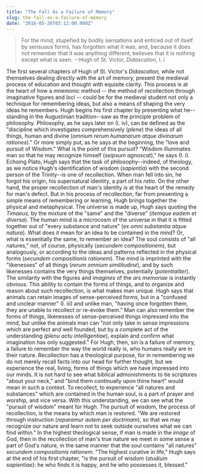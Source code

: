 ```yaml
---
title: "The Fall As a Failure of Memory"
slug: the-fall-as-a-failure-of-memory
date: "2016-05-26T03:12:00.000Z"
---
```


> For the mind, stupefied by bodily sensations and enticed out of itself by sensuous forms, has forgotten what it was, and, because it does not remember that it was anything different, believes that it is nothing except what is seen. --Hugh of St. Victor, _Didascalion_, I. i

The first several chapters of Hugh of St. Victor's _Didascalion,_ while not themselves dealing directly with the art of memory, present the medieval process of education and thought with equisite clarity. This process is at the heart of how a mnemonic method -- the method of recollection through imaginative figures and _loci_ -- could be for the medieval student not only a technique for remembering ideas, but also a means of shaping the very ideas he remembers. Hugh begins his first chapter by presenting what he--standing in the Augustinian tradition--saw as the principle problem of philosophy. Philosophy, as he says later on (I. iv), can be defined as the "discipline which investigates comprehensively (_plene_) the ideas of all things, human and divine (_omnium rerum humanarum atque divinarum rationes_)." Or more simply put, as he says at the beginning, the "love and pursuit of Wisdom." What is the point of this pursuit? "Wisdom illuminates man so that he may recognize himself (_seipsum agnoscat_)," he says (I. i). Echoing Plato, Hugh says that the task of philosophy--indeed, of theology, as we notice Hugh's identification of wisdom (_sapientia_) with the second person of the Trinity--is one of recollection. When man fell into sin, he forgot his origin, his supernatural identity, a part of his _ratio_. On the other hand, the proper recollection of man's identity is at the heart of the remedy for man's defect. But in his process of recollection, far from presenting a simple means of remembering or learning, Hugh brings together the physical and metaphysical. The universe is made up, Hugh says quoting the _Timaeus,_ by the mixture of the "same" and the "diverse" (_itemque eadem et diversa_). The human mind is a microcosm of the universe in that it is fitted together out of "every substance and nature" (_ex omni substantia atque natura_). What does it mean for an idea to be contained in the mind? Or, what is essentially the same, to remember an idea? The soul consists of "all natures," not, of course, physically (_secundem compositionem_), but analogously, or according to the ideas and patterns reflected in the physical forms (_secundem compositionis rationem_). The mind is imprinted with the "likenesses" of all things (_rerum omnium similitudine_), and by such likenesses contains the very things themselves, potentially (_potentialiter_). The similarity with the figures and _imagines_ of the _ars memoriae_ is instantly obvious. This ability to contain the forms of things, and to organize and reason about such recollection, is what makes man unique. Hugh says that animals can retain images of sense-perceived forms, but in a "confused and unclear manner" (I. iii) and unlike man, "having once forgotten them, they are unable to recollect or re-evoke them." Man can also remember the forms of things, likenesses of sense-perceived things impressed into the mind, but unlike the animals man can "not only take in sense impressions which are perfect and well founded, but by a complete act of the understanding _(plenu actu intelligentiae_), explain and confirm what imagination has only suggested." For Hugh, then, sin is a failure of memory, a failure to remember the way the world really is, who humans really are in their nature. Recollection has a theological purpose, for in remembering we do not merely recall facts into our head for further thought, but we experience the real, living, forms of things which we have impressed into our minds. It is not hard to see what biblical admonishments to tie scriptures "about your neck," and "bind them continually upon thine heart" would mean in such a context. To recollect, to experience "all natures and substances" which are contained in the human soul, is a part of prayer and worship, and vice versa. With this understanding, we can see what the "pursuit of wisdom" meant for Hugh. The pursuit of wisdom, the process of recollection, is the means by which man is restored. "We are restored through instruction (_reparamur autem per doctrinam_), so that we may recognize our nature and learn not to seek outside ourselves what we can find within." In the highest theological sense, if man is made in the _image_ of God, then in the recollection of man's true nature we meet in some sense a part of God's nature, in the same manner that the soul contains "all natures" _secundem compositionis rationem._ "The highest curative in life," Hugh says at the end of his first chapter, "is the pursuit of wisdom (_studium sapientiae_): he who finds it is happy, and he who possesses it, blessed."
